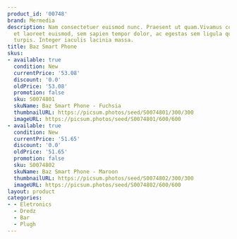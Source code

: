 ```yaml
---
product_id: '00748'
brand: Mermedia
description: Nam consectetuer euismod nunc. Praesent ut quam.Vivamus commodo, augue
  et laoreet euismod, sem sapien tempor dolor, ac egestas sem ligula quis lacus. Donec
  turpis. Integer iaculis lacinia massa.
title: Baz Smart Phone
skus:
- available: true
  condition: New
  currentPrice: '53.08'
  discount: '0.0'
  oldPrice: '53.08'
  promotion: false
  sku: S0074801
  skuName: Baz Smart Phone - Fuchsia
  thumbnailURL: https://picsum.photos/seed/S0074801/300/300
  imageURL: https://picsum.photos/seed/S0074801/600/600
- available: true
  condition: New
  currentPrice: '51.65'
  discount: '0.0'
  oldPrice: '51.65'
  promotion: false
  sku: S0074802
  skuName: Baz Smart Phone - Maroon
  thumbnailURL: https://picsum.photos/seed/S0074802/300/300
  imageURL: https://picsum.photos/seed/S0074802/600/600
layout: product
categories:
- - Eletronics
  - Dredz
  - Bar
  - Plugh
---
```

